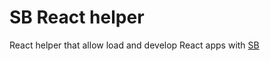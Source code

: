 # SB React helper

React helper that allow load and develop React apps with [SB](https://github.com/ui-storybook/sb)